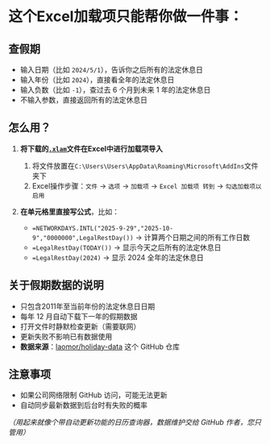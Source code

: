 # 这个Excel加载项只能帮你做一件事：

## 查假期

- 输入日期（比如 `2024/5/1`），告诉你之后所有的法定休息日
- 输入年份（比如 `2024`），直接看全年的法定休息日
- 输入负数（比如 `-1`），查过去 6 个月到未来 1 年的法定休息日
- 不输入参数，直接返回所有的法定休息日

## 怎么用？

1. **将下载的[`.xlam`](https://objects.githubusercontent.com/github-production-release-asset-2e65be/983929041/1d79fc71-d553-4529-ac77-bdf41f0bbf73?X-Amz-Algorithm=AWS4-HMAC-SHA256&X-Amz-Credential=releaseassetproduction%2F20250521%2Fus-east-1%2Fs3%2Faws4_request&X-Amz-Date=20250521T030219Z&X-Amz-Expires=300&X-Amz-Signature=fa31361d5777e9935729802bf82bd7ed3bd03ed53a7de33f88121b3aa328b176&X-Amz-SignedHeaders=host&response-content-disposition=attachment%3B%20filename%3DLegalRestDay_EX.xlam&response-content-type=application%2Foctet-stream)文件在Excel中进行加载项导入**
   1. 将文件放置在`C:\Users\Users\AppData\Roaming\Microsoft\AddIns`文件夹下
   2. Excel操作步骤：`文件` → `选项` → `加载项` → `Excel 加载项 转到` → `勾选加载项以启用`

2. **在单元格里直接写公式**，比如：
   - `=NETWORKDAYS.INTL("2025-9-29","2025-10-9","0000000",LegalRestDay())` → 计算两个日期之间的所有工作日数
   - `=LegalRestDay(TODAY())` → 显示今天之后所有的法定休息日
   - `=LegalRestDay(2024)` → 显示 2024 全年的法定休息日

## 关于假期数据的说明

- 只包含2011年至当前年份的法定休息日日期
- 每年 12 月自动下载下一年的假期数据
- 打开文件时静默检查更新（需要联网）
- 更新失败不影响已有数据使用
- **数据来源**：[laomor/holiday-data](https://github.com/laomor/holiday-data) 这个 GitHub 仓库

## 注意事项
- 如果公司网络限制 GitHub 访问，可能无法更新
- 自动同步最新数据到后台时有失败的概率

*（用起来就像个带自动更新功能的日历查询器，数据维护交给 GitHub 作者，您只管用）*
